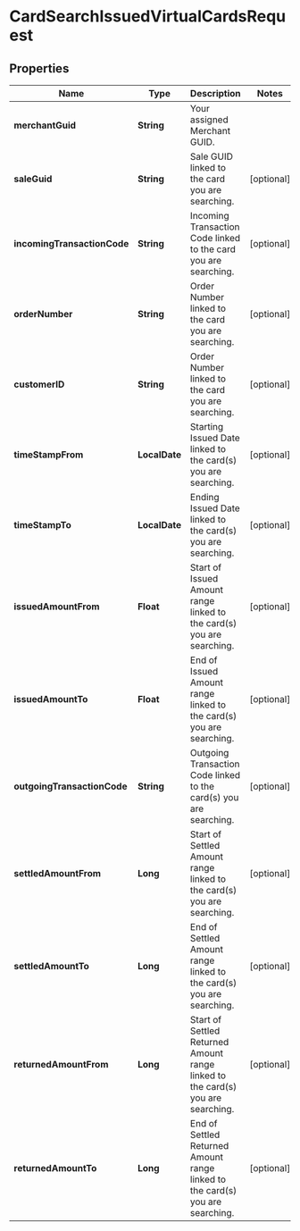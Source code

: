 

# CardSearchIssuedVirtualCardsRequest


## Properties

| Name | Type | Description | Notes |
|------------ | ------------- | ------------- | -------------|
|**merchantGuid** | **String** | Your assigned Merchant GUID. |  |
|**saleGuid** | **String** | Sale GUID linked to the card you are searching. |  [optional] |
|**incomingTransactionCode** | **String** | Incoming Transaction Code linked to the card you are searching. |  [optional] |
|**orderNumber** | **String** | Order Number linked to the card you are searching. |  [optional] |
|**customerID** | **String** | Order Number linked to the card you are searching. |  [optional] |
|**timeStampFrom** | **LocalDate** | Starting Issued Date linked to the card(s) you are searching. |  [optional] |
|**timeStampTo** | **LocalDate** | Ending Issued Date linked to the card(s) you are searching. |  [optional] |
|**issuedAmountFrom** | **Float** | Start of Issued Amount range linked to the card(s) you are searching. |  [optional] |
|**issuedAmountTo** | **Float** | End of Issued Amount range linked to the card(s) you are searching. |  [optional] |
|**outgoingTransactionCode** | **String** | Outgoing Transaction Code linked to the card(s) you are searching. |  [optional] |
|**settledAmountFrom** | **Long** | Start of Settled Amount range linked to the card(s) you are searching. |  [optional] |
|**settledAmountTo** | **Long** | End of Settled Amount range linked to the card(s) you are searching. |  [optional] |
|**returnedAmountFrom** | **Long** | Start of Settled Returned Amount range linked to the card(s) you are searching. |  [optional] |
|**returnedAmountTo** | **Long** | End of Settled Returned Amount range linked to the card(s) you are searching. |  [optional] |



